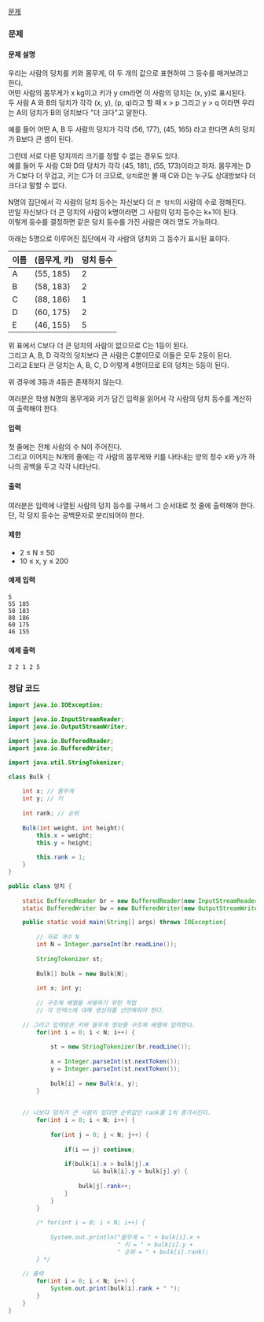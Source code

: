 [문제](https://www.acmicpc.net/problem/7568)

### 문제 

#### 문제 설명
우리는 사람의 덩치를 키와 몸무게, 이 두 개의 값으로 표현하여 그 등수를 매겨보려고 한다.  
어떤 사람의 몸무게가 x kg이고 키가 y cm라면 이 사람의 덩치는 (x, y)로 표시된다.  
두 사람 A 와 B의 덩치가 각각 (x, y), (p, q)라고 할 때 x > p 그리고 y > q 이라면 우리는 A의 덩치가 B의 덩치보다 "더 크다"고 말한다.  

예를 들어 어떤 A, B 두 사람의 덩치가 각각 (56, 177), (45, 165) 라고 한다면 A의 덩치가 B보다 큰 셈이 된다.  

그런데 서로 다른 덩치끼리 크기를 정할 수 없는 경우도 있다.  
예를 들어 두 사람 C와 D의 덩치가 각각 (45, 181), (55, 173)이라고 하자. 
몸무게는 D가 C보다 더 무겁고, 키는 C가 더 크므로, `덩치`로만 볼 때 C와 D는 누구도 상대방보다 더 크다고 말할 수 없다.

N명의 집단에서 각 사람의 덩치 등수는 자신보다 더 `큰 덩치`의 사람의 수로 정해진다.  
만일 자신보다 더 큰 덩치의 사람이 k명이라면 그 사람의 덩치 등수는 k+1이 된다.  
이렇게 등수를 결정하면 같은 덩치 등수를 가진 사람은 여러 명도 가능하다.   

아래는 5명으로 이루어진 집단에서 각 사람의 덩치와 그 등수가 표시된 표이다.


| 이름 | (몸무게, 키) |	덩치 등수 |
| --- | --- | --- |
| A | (55, 185) |	2 |
| B	| (58, 183) |	2 |
| C	| (88, 186) |	1 |
| D	| (60, 175) |	2 |
| E	| (46, 155) |	5 |

위 표에서 C보다 더 큰 덩치의 사람이 없으므로 C는 1등이 된다.  
그리고 A, B, D 각각의 덩치보다 큰 사람은 C뿐이므로 이들은 모두 2등이 된다.  
그리고 E보다 큰 덩치는 A, B, C, D 이렇게 4명이므로 E의 덩치는 5등이 된다. 

위 경우에 3등과 4등은 존재하지 않는다. 

여러분은 학생 N명의 몸무게와 키가 담긴 입력을 읽어서 각 사람의 덩치 등수를 계산하여 출력해야 한다.

#### 입력

첫 줄에는 전체 사람의 수 N이 주어진다.  
그리고 이어지는 N개의 줄에는 각 사람의 몸무게와 키를 나타내는 양의 정수 x와 y가 하나의 공백을 두고 각각 나타난다.

#### 출력 

여러분은 입력에 나열된 사람의 덩치 등수를 구해서 그 순서대로 첫 줄에 출력해야 한다.  
단, 각 덩치 등수는 공백문자로 분리되어야 한다.

#### 제한 

- 2 ≤ N ≤ 50
- 10 ≤ x, y ≤ 200

#### 예제 입력 

``` 
5
55 185
58 183
88 186
60 175
46 155
```

#### 예제 출력 
``` 
2 2 1 2 5
```

### 정답 코드 

``` java
import java.io.IOException;

import java.io.InputStreamReader;
import java.io.OutputStreamWriter;

import java.io.BufferedReader;
import java.io.BufferedWriter;

import java.util.StringTokenizer;

class Bulk {
	
	int x; // 몸무게 
	int y; // 키
	
	int rank; // 순위
	
	Bulk(int weight, int height){
		this.x = weight;
		this.y = height;
		
		this.rank = 1;
	}
}

public class 덩치 {
	
	static BufferedReader br = new BufferedReader(new InputStreamReader(System.in));
	static BufferedWriter bw = new BufferedWriter(new OutputStreamWriter(System.out));

	public static void main(String[] args) throws IOException{
		
		// 자료 개수 N
		int N = Integer.parseInt(br.readLine());
		
		StringTokenizer st; 
		
		Bulk[] bulk = new Bulk[N];
		
		int x; int y;
		
		// 구조체 배열을 사용하기 위한 작업
		// 각 인덱스에 대해 생성자를 선언해줘야 한다.
    
    // 그리고 입력받은 키와 몸무게 정보를 구조체 배열에 입력한다.
		for(int i = 0; i < N; i++) {
			
			st = new StringTokenizer(br.readLine());
			
			x = Integer.parseInt(st.nextToken());
			y = Integer.parseInt(st.nextToken());
			
			bulk[i] = new Bulk(x, y);
		}
		
    
    // 나보다 덩치가 큰 사람이 있다면 순위값인 rank를 1씩 증가시킨다.
		for(int i = 0; i < N; i++) {
			
			for(int j = 0; j < N; j++) {
				
				if(i == j) continue;
				
				if(bulk[i].x > bulk[j].x 
						&& bulk[i].y > bulk[j].y) {
					
					bulk[j].rank++;
				}
			}
		}
		
		/* for(int i = 0; i < N; i++) {
			
			System.out.println("몸무게 = " + bulk[i].x + 
							   " 키 = " + bulk[i].y + 
							   " 순위 = " + bulk[i].rank);
		} */
		
    // 출력
		for(int i = 0; i < N; i++) {
			System.out.print(bulk[i].rank + " ");
		}
	}
}
```
